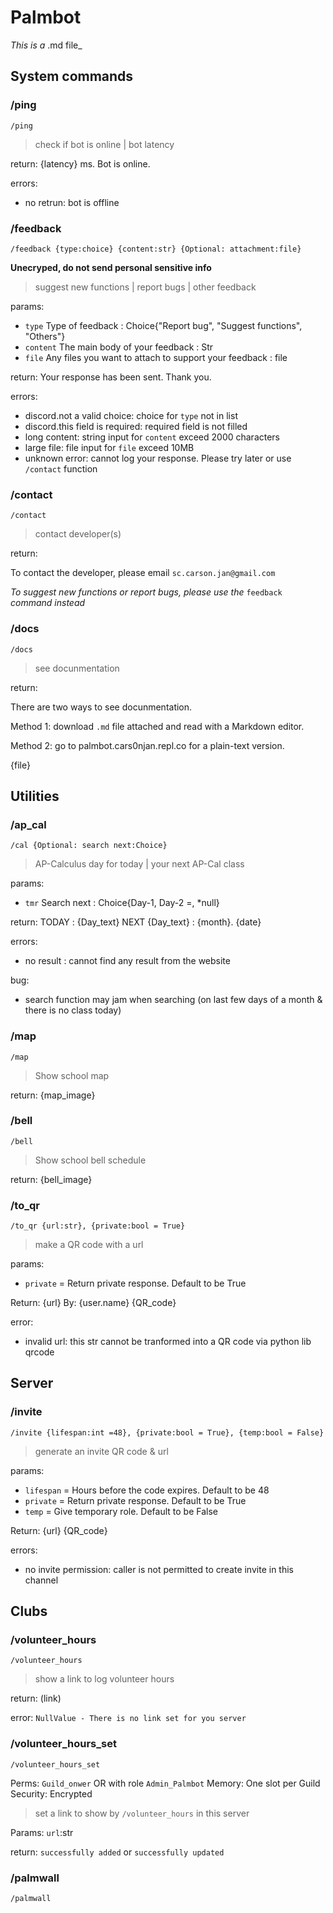 # Palmbot
_This is a_ .md  file_

## System commands
### /ping
`/ping`
> check if bot is online | bot latency

return:
{latency} ms. Bot is online.

errors:
- no retrun: bot is offline

### /feedback
`/feedback {type:choice} {content:str} {Optional: attachment:file}`

**Unecryped, do not send personal sensitive info**
> suggest new functions | report bugs | other feedback

params:
- `type` Type of feedback : Choice{"Report bug", "Suggest functions", "Others"}
- `content` The main body of your feedback : Str
- `file` Any files you want to attach to support your feedback : file

return:
Your response has been sent. Thank you.

errors:
- discord.not a valid choice: choice for `type` not in list
- discord.this field is required: required field is not filled
- long content: string input for `content` exceed 2000 characters
- large file: file input for `file` exceed 10MB
- unknown error: cannot log your response. Please try later or use `/contact` function

### /contact
`/contact`

> contact developer(s)

return: 

To contact the developer, please email `sc.carson.jan@gmail.com`

*To suggest new functions or report bugs, please use the* `feedback` *command instead*

### /docs
`/docs`

> see docunmentation

return:

There are two ways to see docunmentation.

Method 1: download `.md` file attached and read with a Markdown editor.

Method 2: go to palmbot.cars0njan.repl.co for a plain-text version.

{file}

## Utilities
### /ap_cal
`/cal {Optional: search next:Choice}`

> AP-Calculus day for today | your next AP-Cal class

params:
- `tmr` Search next : Choice{Day-1, Day-2 =, *null}

return: 
TODAY : {Day_text}
NEXT {Day_text} : {month}. {date}

errors:
- no result : cannot find any result from the website

bug:
- search function may jam when searching (on last few days of a month & there is no class today)

### /map
`/map`

> Show school map

return: {map_image}

### /bell
`/bell`

> Show school bell schedule

return: {bell_image}

### /to_qr
`/to_qr {url:str}, {private:bool = True}`

> make a QR code with a url

params:
- `private` = Return private response. Default to be True

Return:
{url}
By: {user.name}
{QR_code}

error:
- invalid url: this str cannot be tranformed into a QR code via python lib qrcode

## Server
### /invite
`/invite {lifespan:int =48}, {private:bool = True}, {temp:bool = False}`

> generate an invite QR code & url

params:
- `lifespan` = Hours before the code expires. Default to be 48
- `private` = Return private response. Default to be True
- `temp` = Give temporary role. Default to be False

Return:
{url}
{QR_code}

errors:
- no invite permission: caller is not permitted to create invite in this channel

## Clubs
### /volunteer_hours
`/volunteer_hours`

> show a link to log volunteer hours

return:
(link)

error:
`NullValue - There is no link set for you server`

### /volunteer_hours_set
`/volunteer_hours_set`

Perms: `Guild_onwer` OR with role `Admin_Palmbot`
Memory: One slot per Guild
Security: Encrypted

> set a link to show by `/volunteer_hours` in this server

Params:
`url`:str

return:
`successfully added` or `successfully updated`

### /palmwall
`/palmwall`